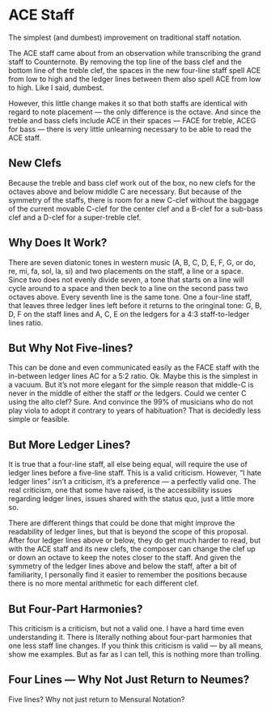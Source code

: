 # ACE Staff
The simplest (and dumbest) improvement on traditional staff notation.

The ACE staff came about from an observation while transcribing the grand staff to Counternote.  By removing the top line of the bass clef and the bottom line of the treble clef, the spaces in the new four-line staff spell ACE from low to high and the ledger lines between them also spell ACE from low to high. Like I said, dumbest.

However, this little change makes it so that both staffs are identical with regard to note placement — the only difference is the octave. And since the treble and bass clefs include ACE in their spaces — FACE for treble, ACEG for bass — there is very little unlearning necessary to be able to read the ACE staff.

## New Clefs

Because the treble and bass clef work out of the box, no new clefs for the octaves above and below middle C are necessary. But because of the symmetry of the staffs, there is room for a new C-clef without the baggage of the current movable C-clef for the center clef and a B-clef for a sub-bass clef and a D-clef for a super-treble clef.

## Why Does It Work?

There are seven diatonic tones in western music (A, B, C, D, E, F, G, or do, re, mi, fa, sol, la, si) and two placements on the staff, a line or a space. Since two does not evenly divide seven, a tone that starts on a line will cycle around to a space and then beck to a line on the second pass two octaves above. Every seventh line is the same tone. One a four-line staff, that leaves three ledger lines left before it returns to the oringinal tone: G, B, D, F on the staff lines and A, C, E on the ledgers for a 4:3 staff-to-ledger lines ratio.

## But Why Not Five-lines?

This can be done and even communicated easily as the FACE staff with the in-between ledger lines AC for a 5:2 ratio. Ok. Maybe this is the simplest in a vacuum. But it’s not more elegant for the simple reason that middle-C is never in the middle of either the staff or the ledgers. Could we center C using the alto clef? Sure. And convince the 99% of musicians who do not play viola to adopt it contrary to years of habituation? That is decidedly less simple or feasible.

## But More Ledger Lines?

It is true that a four-line staff, all else being equal, will require the use of ledger lines before a five-line staff. This is a valid criticism. However, “I hate ledger lines” isn’t a criticism, it’s a preference — a perfectly valid one. The real criticism, one that some have raised, is the accessibility issues regarding ledger lines, issues shared with the status quo, just a little more so.

There are different things that could be done that might improve the readability of ledger lines, but that is beyond the scope of this proposal. After four ledger lines above or below, they do get much harder to read, but with the ACE staff and its new clefs, the composer can change the clef up or down an octave to keep the notes closer to the staff. And given the symmetry of the ledger lines above and below the staff, after a bit of familiarity, I personally find it easier to remember the positions because there is no more mental arithmetic for each different clef.

## But Four-Part Harmonies?

This criticism is a criticism, but not a valid one. I have a hard time even understanding it. There is literally nothing about four-part harmonies that one less staff line changes. If you think this criticism is valid — by all means, show me examples. But as far as I can tell, this is nothing more than trolling.

## Four Lines — Why Not Just Return to Neumes?

Five lines? Why not just return to Mensural Notation?
